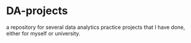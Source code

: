 # DA-projects
a repository for several data analytics practice projects that I have done, either for myself or university.
